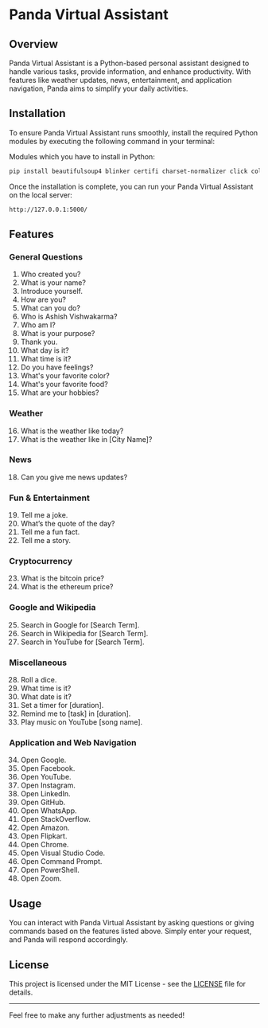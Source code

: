 

# Panda Virtual Assistant

## Overview

Panda Virtual Assistant is a Python-based personal assistant designed to handle various tasks, provide information, and enhance productivity. With features like weather updates, news, entertainment, and application navigation, Panda aims to simplify your daily activities.

## Installation

To ensure Panda Virtual Assistant runs smoothly, install the required Python modules by executing the following command in your terminal:

Modules which you have to install in Python:
>>>
```bash
pip install beautifulsoup4 blinker certifi charset-normalizer click colorama comtypes Flask Flask-Cors idna imagetk itsdangerous Jinja2 MarkupSafe MouseInfo numpy pandas pillow pip PyAudio PyAutoGUI PyGetWindow PyMsgBox pyperclip pypiwin32 PyRect PyScreeze python-dateutil python-dotenv pyttsx3 pytweening pytz pywin32 requests scipy setuptools six soupsieve SpeechRecognition typing_extensions tzdata urllib3 Werkzeug wheel wikipedia Wikipedia-API
```

Once the installation is complete, you can run your Panda Virtual Assistant on the local server:

```bash
http://127.0.0.1:5000/
```

## Features

### General Questions
1. Who created you?
2. What is your name?
3. Introduce yourself.
4. How are you?
5. What can you do?
6. Who is Ashish Vishwakarma?
7. Who am I?
8. What is your purpose?
9. Thank you.
10. What day is it?
11. What time is it?
12. Do you have feelings?
13. What's your favorite color?
14. What's your favorite food?
15. What are your hobbies?

### Weather
16. What is the weather like today?
17. What is the weather like in [City Name]?

### News
18. Can you give me news updates?

### Fun & Entertainment
19. Tell me a joke.
20. What’s the quote of the day?
21. Tell me a fun fact.
22. Tell me a story.

### Cryptocurrency
23. What is the bitcoin price?
24. What is the ethereum price?

### Google and Wikipedia
25. Search in Google for [Search Term].
26. Search in Wikipedia for [Search Term].
27. Search in YouTube for [Search Term].

### Miscellaneous
28. Roll a dice.
29. What time is it?
30. What date is it?
31. Set a timer for [duration].
32. Remind me to [task] in [duration].
33. Play music on YouTube [song name].

### Application and Web Navigation
34. Open Google.
35. Open Facebook.
36. Open YouTube.
37. Open Instagram.
38. Open LinkedIn.
39. Open GitHub.
40. Open WhatsApp.
41. Open StackOverflow.
42. Open Amazon.
43. Open Flipkart.
44. Open Chrome.
45. Open Visual Studio Code.
46. Open Command Prompt.
47. Open PowerShell.
48. Open Zoom.

## Usage

You can interact with Panda Virtual Assistant by asking questions or giving commands based on the features listed above. Simply enter your request, and Panda will respond accordingly.

## License

This project is licensed under the MIT License - see the [LICENSE](LICENSE) file for details.

---

Feel free to make any further adjustments as needed!

